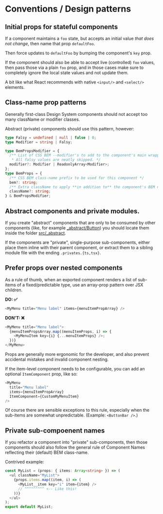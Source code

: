 # Conventions / Design patterns

## Initial props for stateful components

If a component maintains a `foo` state, but accepts an initial value _that
does not change_, then name that prop `defaultFoo`.

Then force updates to `defaultFoo` by bumping the component's `key` prop.

If the component should also be able to accept live (controlled) `foo` values,
then pass those via a plain `foo` prop, and in those cases make sure to
completely ignore the local state values and not update them.

A bit like what React recommends with native `<input/>` and `<select/>`
elements.

## Class-name prop patterns

Generally first-class Design System components should not accept too many
className or modifier classes.

Abstract (private) components should use this pattern, however:

```ts
type Falsy = undefined | null | false | 0;
type Modifier = string | Falsy;

type BemPropsModifier = {
  /** List of CSS BEM --modifier's to add to the component's main wrapper.
   * All falsy values are neatly skipped. */
  modifier?: Modifier | ReadonlyArray<Modifier>;
};
type BemProps = {
  /** CSS BEM class-name prefix to be used for this component */
  bem?: string;
  /** Extra className to apply **in addition to** the component's BEM name. */
  className?: string;
} & BemPropsModifier;
```

## Abstract components and private modules.

If you create "abstract" components that are only to be consumed by other
components (like, for example [\_abstract/Button](src/_abstract/Button.tsx))
you should locate them inside the folder [src/\_abstract](src/_abstract).

If the components are "private", single-purpose sub-components, either place
them inline with their parent component, or extract them to a sibling module
file with the ending `.privates.{ts,tsx}`.

## Prefer props over nested components

As a rule of thumb, when an exported component renders a list of sub-items of
a fixed/predictable type, use an array-prop pattern over JSX children.

**DO: ✅**

```js
<MyMenu title="Menu label" items={menuItemPropArray} />
```

**DON'T: ❌**

```js
<MyMenu title="Menu label">
  {menuItemPropsArray.map((menuItemProps, i) => {
    <MyMenuItem key={i} {...menuItemProps} />;
  })}
</MyMenu>
```

Props are generally more ergonomic for the developer, and also prevent
accidental mistakes and invalid component nesting.

If the item-level component needs to be configurable, you can add an optional
`ItemComponent` prop, like so:

```js
<MyMenu
  title="Menu label"
  items={menuItemPropArray}
  ItemComponent={CustomMyMenuItem}
/>
```

Of course there are sensible exceptions to this rule, especially when the
sub-items are somewhat unpredictable. (Example: `<ButtonBar />`.)

## Private sub-compoenent names

If you refactor a component into "private" sub-components, then those
components should also follow the general rule of Component Names reflecting
their (default) BEM class-name.

Contrived example:

```ts
const MyList = (props: { items: Array<string> }) => (
  <ul className="MyList">
    {props.items.map((item, i) => (
      <MyList__item key="i" item={item} />
      // ^^^^^^^^^ <-- Like this!
    ))}
  </ul>
);
export default MyList;
```
